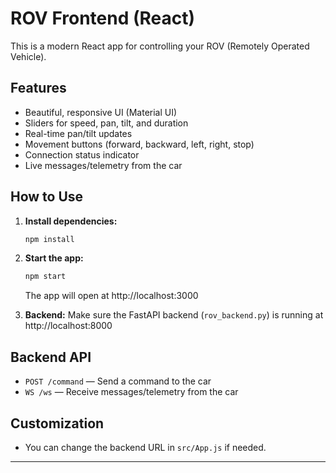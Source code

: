 # ROV Frontend (React)

This is a modern React app for controlling your ROV (Remotely Operated Vehicle).

## Features
- Beautiful, responsive UI (Material UI)
- Sliders for speed, pan, tilt, and duration
- Real-time pan/tilt updates
- Movement buttons (forward, backward, left, right, stop)
- Connection status indicator
- Live messages/telemetry from the car

## How to Use

1. **Install dependencies:**
   ```sh
   npm install
   ```
2. **Start the app:**
   ```sh
   npm start
   ```
   The app will open at http://localhost:3000

3. **Backend:**
   Make sure the FastAPI backend (`rov_backend.py`) is running at http://localhost:8000

## Backend API
- `POST /command` — Send a command to the car
- `WS /ws` — Receive messages/telemetry from the car

## Customization
- You can change the backend URL in `src/App.js` if needed.

--- 